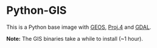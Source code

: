 # Python-GIS
This is a Python base image with [GEOS](https://trac.osgeo.org/geos/),
[Proj.4](https://proj4.org/) and [GDAL](https://www.gdal.org/).

**Note:** The GIS binaries take a while to install (~1 hour).